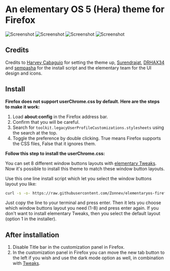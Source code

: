 # An elementary OS 5 (Hera) theme for Firefox
![Screenshot](Screenshot_normalmode_hera.png)
![Screenshot](Screenshot_darkmode_hera.png)
![Screenshot](Screenshot_privatemode_hera.png)
![Screenshot](Screenshot_tiled_firefox.png)

## Credits

Credits to [Harvey Cabaguio](https://github.com/harveycabaguio/firefox-elementary-theme) for setting the theme up, [Surendrajat](https://github.com/Surendrajat), [DRHAX34](https://github.com/DRHAX34) and [sempasha](https://github.com/sempasha) for the install script and the elementary team for the UI design and icons.

## Install

**Firefox does not support userChrome.css by default. Here are the steps to make it work:**

  1. Load **about:config** in the Firefox address bar.
  2. Confirm that you will be careful.
  3. Search for `toolkit.legacyUserProfileCustomizations.stylesheets` using the search at the top.
  4. Toggle the preference by double clicking. True means Firefox supports the CSS files, False that it ignores them.

**Follow this step to install the userChrome.css:**

You can set 8 different window buttons layouts with [elementary Tweaks](https://github.com/elementary-tweaks/elementary-tweaks). Now it's possible to install this theme to match these window button layouts.

Use this one line install script which let you select the window buttons layout you like:

```bash
curl -s -o- https://raw.githubusercontent.com/Zonnev/elementaryos-firefox-theme/master/install.sh | bash
```
Just copy the line to your terminal and press enter. Then it lets you choose which window buttons layout you need (1-8) and press enter again. If you don't want to install elementary Tweaks, then you select the default layout (option 1 in the installer).

## After installation

1. Disable Title bar in the customization panel in Firefox. 
2. In the customization panel in Firefox you can move the new tab button to the left if you wish and use the dark mode option as well, in combination with [Tweaks](https://github.com/elementary-tweaks/elementary-tweaks).
